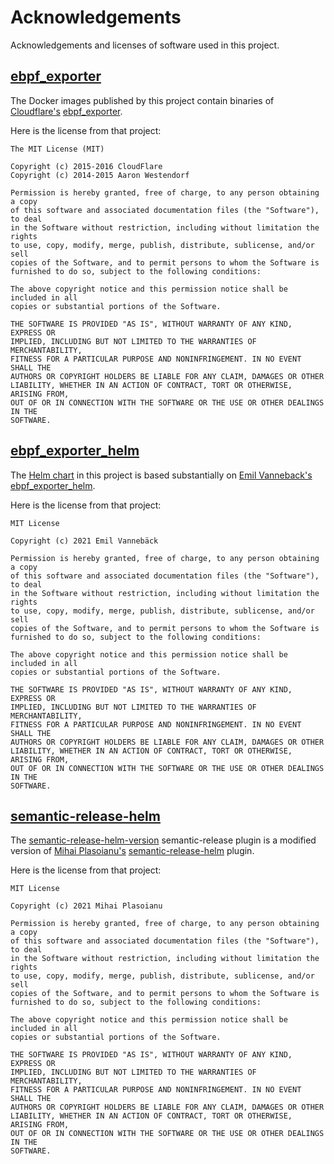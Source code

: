 # Acknowledgements

Acknowledgements and licenses of software used in this project.

## [ebpf\_exporter](https://github.com/cloudflare/ebpf_exporter) 

The Docker images published by this project contain binaries of
[Cloudflare's](https://github.com/cloudflare) [ebpf\_exporter](https://github.com/cloudflare/ebpf_exporter).

Here is the license from that project:

```
The MIT License (MIT)

Copyright (c) 2015-2016 CloudFlare
Copyright (c) 2014-2015 Aaron Westendorf

Permission is hereby granted, free of charge, to any person obtaining a copy
of this software and associated documentation files (the "Software"), to deal
in the Software without restriction, including without limitation the rights
to use, copy, modify, merge, publish, distribute, sublicense, and/or sell
copies of the Software, and to permit persons to whom the Software is
furnished to do so, subject to the following conditions:

The above copyright notice and this permission notice shall be included in all
copies or substantial portions of the Software.

THE SOFTWARE IS PROVIDED "AS IS", WITHOUT WARRANTY OF ANY KIND, EXPRESS OR
IMPLIED, INCLUDING BUT NOT LIMITED TO THE WARRANTIES OF MERCHANTABILITY,
FITNESS FOR A PARTICULAR PURPOSE AND NONINFRINGEMENT. IN NO EVENT SHALL THE
AUTHORS OR COPYRIGHT HOLDERS BE LIABLE FOR ANY CLAIM, DAMAGES OR OTHER
LIABILITY, WHETHER IN AN ACTION OF CONTRACT, TORT OR OTHERWISE, ARISING FROM,
OUT OF OR IN CONNECTION WITH THE SOFTWARE OR THE USE OR OTHER DEALINGS IN THE
SOFTWARE.
```

## [ebpf\_exporter\_helm](https://github.com/vanneback/ebpf_exporter_helm)

The [Helm chart](https://github.com/teacherspayteachers/ebpf-exporter-deploy/tree/master/helm)
 in this project is based substantially on [Emil Vanneback's](https://github.com/vanneback) [ebpf\_exporter\_helm](https://github.com/vanneback/ebpf_exporter_helm).

Here is the license from that project:

```
MIT License

Copyright (c) 2021 Emil Vannebäck

Permission is hereby granted, free of charge, to any person obtaining a copy
of this software and associated documentation files (the "Software"), to deal
in the Software without restriction, including without limitation the rights
to use, copy, modify, merge, publish, distribute, sublicense, and/or sell
copies of the Software, and to permit persons to whom the Software is
furnished to do so, subject to the following conditions:

The above copyright notice and this permission notice shall be included in all
copies or substantial portions of the Software.

THE SOFTWARE IS PROVIDED "AS IS", WITHOUT WARRANTY OF ANY KIND, EXPRESS OR
IMPLIED, INCLUDING BUT NOT LIMITED TO THE WARRANTIES OF MERCHANTABILITY,
FITNESS FOR A PARTICULAR PURPOSE AND NONINFRINGEMENT. IN NO EVENT SHALL THE
AUTHORS OR COPYRIGHT HOLDERS BE LIABLE FOR ANY CLAIM, DAMAGES OR OTHER
LIABILITY, WHETHER IN AN ACTION OF CONTRACT, TORT OR OTHERWISE, ARISING FROM,
OUT OF OR IN CONNECTION WITH THE SOFTWARE OR THE USE OR OTHER DEALINGS IN THE
SOFTWARE.
```

## [semantic-release-helm](https://github.com/m1pl/semantic-release-helm)

The [semantic-release-helm-version](https://github.com/teacherspayteachers/ebpf-exporter-deploy/tree/master/helm/plugins/semantic-release-helm-version) semantic-release plugin is a modified version of [Mihai Plasoianu's](https://github.com/m1pl) [semantic-release-helm](https://github.com/m1pl/semantic-release-helm) plugin.

Here is the license from that project:

```
MIT License

Copyright (c) 2021 Mihai Plasoianu

Permission is hereby granted, free of charge, to any person obtaining a copy
of this software and associated documentation files (the "Software"), to deal
in the Software without restriction, including without limitation the rights
to use, copy, modify, merge, publish, distribute, sublicense, and/or sell
copies of the Software, and to permit persons to whom the Software is
furnished to do so, subject to the following conditions:

The above copyright notice and this permission notice shall be included in all
copies or substantial portions of the Software.

THE SOFTWARE IS PROVIDED "AS IS", WITHOUT WARRANTY OF ANY KIND, EXPRESS OR
IMPLIED, INCLUDING BUT NOT LIMITED TO THE WARRANTIES OF MERCHANTABILITY,
FITNESS FOR A PARTICULAR PURPOSE AND NONINFRINGEMENT. IN NO EVENT SHALL THE
AUTHORS OR COPYRIGHT HOLDERS BE LIABLE FOR ANY CLAIM, DAMAGES OR OTHER
LIABILITY, WHETHER IN AN ACTION OF CONTRACT, TORT OR OTHERWISE, ARISING FROM,
OUT OF OR IN CONNECTION WITH THE SOFTWARE OR THE USE OR OTHER DEALINGS IN THE
SOFTWARE.
```
